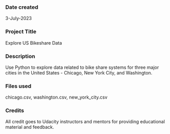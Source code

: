 ### Date created
3-July-2023

### Project Title
Explore US Bikeshare Data

### Description
Use Python to explore data related to bike share systems for three major cities in the United States - Chicago, New York City, and Washington.

### Files used
chicago.csv, washington.csv, new_york_city.csv

### Credits
All credit goes to Udacity instructors and mentors for providing educational material and feedback.

